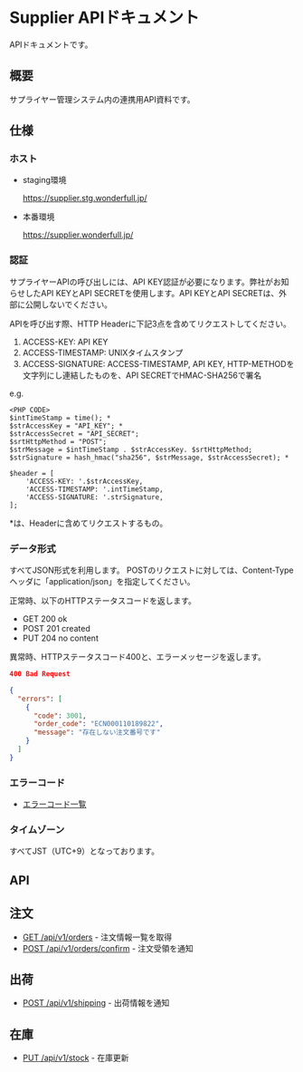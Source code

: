 # Supplier APIドキュメント
APIドキュメントです。

## 概要
サプライヤー管理システム内の連携用API資料です。

## 仕様
### ホスト
* staging環境

  https://supplier.stg.wonderfull.jp/

* 本番環境

  https://supplier.wonderfull.jp/

### 認証
サプライヤーAPIの呼び出しには、API KEY認証が必要になります。弊社がお知らせしたAPI KEYとAPI SECRETを使用します。API KEYとAPI SECRETは、外部に公開しないでください。

APIを呼び出す際、HTTP Headerに下記3点を含めてリクエストしてください。

1) ACCESS-KEY: API KEY
2) ACCESS-TIMESTAMP: UNIXタイムスタンプ
3) ACCESS-SIGNATURE: ACCESS-TIMESTAMP, API KEY, HTTP-METHODを文字列にし連結したものを、API SECRETでHMAC-SHA256で署名

e.g.
```
<PHP CODE>
$intTimeStamp = time(); *
$strAccessKey = "API_KEY"; *
$strAccessSecret = "API_SECRET";
$srtHttpMethod = "POST";
$strMessage = $intTimeStamp . $strAccessKey. $srtHttpMethod;
$strSignature = hash_hmac("sha256", $strMessage, $strAccessSecret); *

$header = [
    'ACCESS-KEY: '.$strAccessKey,
    'ACCESS-TIMESTAMP: '.intTimeStamp,
    'ACCESS-SIGNATURE: '.strSignature,
];
```

*は、Headerに含めてリクエストするもの。
### データ形式
すべてJSON形式を利用します。
POSTのリクエストに対しては、Content-Typeヘッダに「application/json」を指定してください。

正常時、以下のHTTPステータスコードを返します。

  * GET 200 ok
  * POST 201 created
  * PUT 204 no content

異常時、HTTPステータスコード400と、エラーメッセージを返します。
```json
400 Bad Request

{
  "errors": [
    {
      "code": 3001,
      "order_code": "ECN000110189822",
      "message": "存在しない注文番号です"
    }
  ]
}
```

### エラーコード
* [エラーコード一覧](error_code.md)

### タイムゾーン
すべてJST（UTC+9）となっております。

## API

## 注文
* [GET /api/v1/orders](v1_orders.md) - 注文情報一覧を取得
* [POST /api/v1/orders/confirm](v1_orders_confirm.md) - 注文受領を通知

## 出荷
* [POST /api/v1/shipping](v1_shipping.md) - 出荷情報を通知

## 在庫
* [PUT /api/v1/stock](v1_stock.md) - 在庫更新
